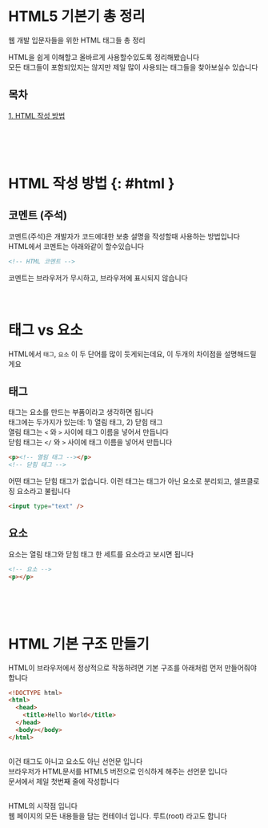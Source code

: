 # HTML5 기본기 총 정리

웹 개발 입문자들을 위한 HTML 태그들 총 정리

HTML을 쉽게 이해할고 올바르게 사용할수있도록 정리해봤습니다  
모든 태그들이 포함되있지는 않지만 제일 많이 사용되는 태그들을 찾아보실수 있습니다

## 목차

[1. HTML 작성 방법](#html)

<br>
<br>
<br>

# HTML 작성 방법 {: #html }

## 코멘트 (주석)

코멘트(주석)은 개발자가 코드에대한 보충 설명을 작성할때 사용하는 방법입니다  
HTML에서 코멘트는 아래와같이 할수있습니다

```html
<!-- HTML 코멘트 -->
```

코멘트는 브라우저가 무시하고, 브라우저에 표시되지 않습니다
<br>
<br>
<br>

<h1 id="tag-elem">태그 vs 요소</h1>

HTML에서 `태그`, `요소` 이 두 단어를 많이 듯게되는데요, 이 두개의 차이점을 설명해드릴게요

<h2 id="tag">태그</h2>

태그는 요소를 만드는 부품이라고 생각하면 됩니다  
태그에는 두가지가 있는데: 1) 열림 태그, 2) 닫힘 태그  
열림 태그는 `<` 와 `>` 사이에 태그 이름을 넣어서 만듭니다  
닫힘 태그는 `</` 와 `>` 사이에 태그 이름을 넣어서 만듭니다

```html
<p><!-- 열림 태그 --></p>
<!-- 닫힘 태그 -->
```

어떤 태그는 닫힘 태그가 없습니다. 이런 태그는 태그가 아닌 요소로 분리되고, 셀프클로징 요소라고 불립니다

```html
<input type="text" />
```

<h2 id="elem">요소</h2>

요소는 열림 태그와 닫힘 태그 한 세트를 요소라고 보시면 됩니다

```html
<!-- 요소 -->
<p></p>
```

<br>
<br>
<br>

<h1>HTML 기본 구조 만들기</h1>

HTML이 브라우저에서 정상적으로 작동하려면 기본 구조를 아래처럼 먼저 만들어줘야 합니다

```html
<!DOCTYPE html>
<html>
  <head>
    <title>Hello World</title>
  </head>
  <body></body>
</html>
```

## <!doctype html>

이건 태그도 아니고 요소도 아닌 선언문 입니다  
브라우저가 HTML문서를 HTML5 버전으로 인식하게 해주는 선언문 입니다  
문서에서 제일 첫번째 줄에 작성합니다

## <html></html>

HTML의 시작점 입니다  
웹 페이지의 모든 내용들을 담는 컨테이너 입니다. 루트(root) 라고도 합니다
